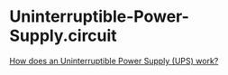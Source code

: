 # Uninterruptible-Power-Supply.circuit
[How does an Uninterruptible Power Supply (UPS) work?](https://youtu.be/4ARw94Vrnmo)
